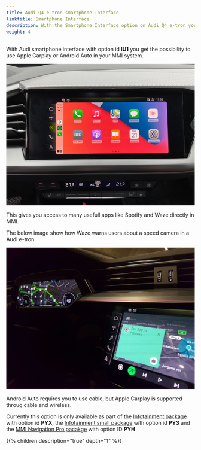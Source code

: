 ```yaml
---
title: Audi Q4 e-tron smartphone Interface
linktitle: Smartphone Interface
description: With the Smartphone Interface option on Audi Q4 e-tron you expand your smartphone in to the MMI system
weight: 4
---
```


With Audi smartphone interface with option id **IU1** you get the possibility to use Apple Carplay or Android Auto in your MMI system.

![Apple car play](applecarplay.jpg "Apple car play")

This gives you access to many usefull apps like Spotify and Waze directly in MMI.

The below image show how Waze warns users about a speed camera in a Audi e-tron. 

![Speedcam](speedcam.jpeg "Android Auto with Waze warning about speedcam")

Android Auto requires you to use cable, but Apple Carplay is supported throug cable and wireless.

Currently this option is only available as part of the [Infotainment package](/models/q4-e-tron/optionguide/list/#infotainment) with option id **PYX**, the [Infotainment small package](/models/q4-e-tron/optionguide/list/#infotainment) with option id **PY3** and the [MMI Navigation Pro pacakge](/models/q4-e-tron/optionguide/list/#infotainment) with option ID **PYH**

{{% children description="true" depth="1" %}}
